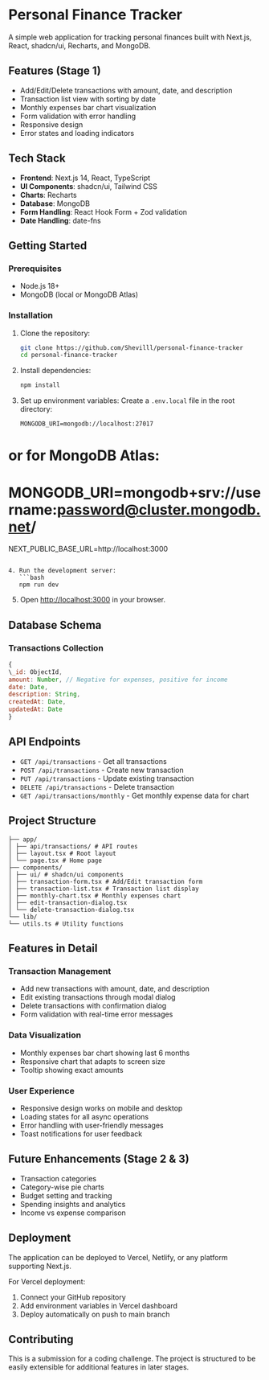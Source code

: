 # Personal Finance Tracker

A simple web application for tracking personal finances built with Next.js, React, shadcn/ui, Recharts, and MongoDB.

## Features (Stage 1)

- Add/Edit/Delete transactions with amount, date, and description
- Transaction list view with sorting by date
- Monthly expenses bar chart visualization
- Form validation with error handling
- Responsive design
- Error states and loading indicators

## Tech Stack

- **Frontend**: Next.js 14, React, TypeScript
- **UI Components**: shadcn/ui, Tailwind CSS
- **Charts**: Recharts
- **Database**: MongoDB
- **Form Handling**: React Hook Form + Zod validation
- **Date Handling**: date-fns

## Getting Started

### Prerequisites

- Node.js 18+
- MongoDB (local or MongoDB Atlas)

### Installation

1. Clone the repository:

   ```bash
   git clone https://github.com/Shevilll/personal-finance-tracker
   cd personal-finance-tracker
   ```

2. Install dependencies:

   ```bash
   npm install
   ```

3. Set up environment variables:
   Create a `.env.local` file in the root directory:
   ```
   MONGODB_URI=mongodb://localhost:27017
   ```

# or for MongoDB Atlas:

# MONGODB_URI=mongodb+srv://username:password@cluster.mongodb.net/

NEXT_PUBLIC_BASE_URL=http://localhost:3000

````

4. Run the development server:
   ```bash
   npm run dev
````

5. Open [http://localhost:3000](http://localhost:3000) in your browser.

## Database Schema

### Transactions Collection

```javascript
{
\_id: ObjectId,
amount: Number, // Negative for expenses, positive for income
date: Date,
description: String,
createdAt: Date,
updatedAt: Date
}
```

## API Endpoints

- `GET /api/transactions` - Get all transactions
- `POST /api/transactions` - Create new transaction
- `PUT /api/transactions` - Update existing transaction
- `DELETE /api/transactions` - Delete transaction
- `GET /api/transactions/monthly` - Get monthly expense data for chart

## Project Structure

```
├── app/
│ ├── api/transactions/ # API routes
│ ├── layout.tsx # Root layout
│ └── page.tsx # Home page
├── components/
│ ├── ui/ # shadcn/ui components
│ ├── transaction-form.tsx # Add/Edit transaction form
│ ├── transaction-list.tsx # Transaction list display
│ ├── monthly-chart.tsx # Monthly expenses chart
│ ├── edit-transaction-dialog.tsx
│ └── delete-transaction-dialog.tsx
└── lib/
└── utils.ts # Utility functions
```

## Features in Detail

### Transaction Management

- Add new transactions with amount, date, and description
- Edit existing transactions through modal dialog
- Delete transactions with confirmation dialog
- Form validation with real-time error messages

### Data Visualization

- Monthly expenses bar chart showing last 6 months
- Responsive chart that adapts to screen size
- Tooltip showing exact amounts

### User Experience

- Responsive design works on mobile and desktop
- Loading states for all async operations
- Error handling with user-friendly messages
- Toast notifications for user feedback

## Future Enhancements (Stage 2 & 3)

- Transaction categories
- Category-wise pie charts
- Budget setting and tracking
- Spending insights and analytics
- Income vs expense comparison

## Deployment

The application can be deployed to Vercel, Netlify, or any platform supporting Next.js.

For Vercel deployment:

1. Connect your GitHub repository
2. Add environment variables in Vercel dashboard
3. Deploy automatically on push to main branch

## Contributing

This is a submission for a coding challenge. The project is structured to be easily extensible for additional features in later stages.
